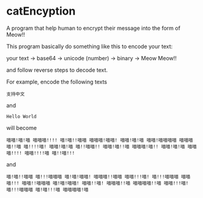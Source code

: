 # catEncyption
A program that help human to encrypt their message into the form of Meow!! 

This program basically do something like this to encode your text:

your text -> base64 -> unicode (number) -> binary -> Meow Meow!!

and follow reverse steps to decode text.



For example, encode the following texts

~~~
支持中文
~~~

and

~~~
Hello World
~~~



will become

~~~
喵喵!喵!喵 喵喵喵!!!! 喵!喵!!喵喵 喵喵喵!喵喵! 喵喵!喵!喵 喵喵!喵喵喵喵 喵喵喵喵!!喵 喵!!!!喵! 喵喵!喵!喵 喵!!喵喵!! 喵喵!喵!!喵 喵喵喵!喵!! 喵喵!喵!喵 喵喵喵!!!! 喵喵!!!!喵 喵!!喵!!!
~~~

and

~~~
喵!喵!!喵喵 喵!!!喵喵喵 喵!喵!喵喵! 喵喵喵!!喵喵 喵喵!!!喵! 喵!!!喵喵喵 喵喵喵!!! 喵喵!!喵喵喵 喵!喵!喵喵! 喵喵!!喵! 喵喵喵!!喵 喵喵喵喵!!喵 喵喵!!!喵! 喵!!!喵喵喵 喵!喵!!!喵 喵喵喵喵!喵
~~~

